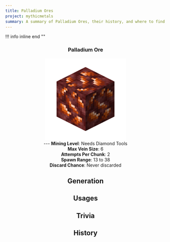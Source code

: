 ```yaml
---
title: Palladium Ores
project: mythicmetals
summary: A summary of Palladium Ores, their history, and where to find them.
---
```


!!! info inline end ""
    <center class=tooltip>
    <h3>**Palladium Ore**</h3>
    ![WRITE ALT TEXT HERE](../../assets/mythicmetals/palladium_ore.png)<br>
    ---
    **Mining Level**: Needs Diamond Tools<br>
    **Max Vein Size**: 6<br>
    **Attempts Per Chunk**: 2<br>
    **Spawn Range**: 13 to 38<br>
    **Discard Chance**: Never discarded<br>


## Generation

## Usages

## Trivia

## History
